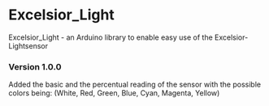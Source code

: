 # Excelsior_Light
Excelsior_Light - an Arduino library to enable easy use of the Excelsior-Lightsensor
### Version 1.0.0
Added the basic and the percentual reading of the sensor with the possible colors being: (White, Red, Green, Blue, Cyan, Magenta, Yellow)
